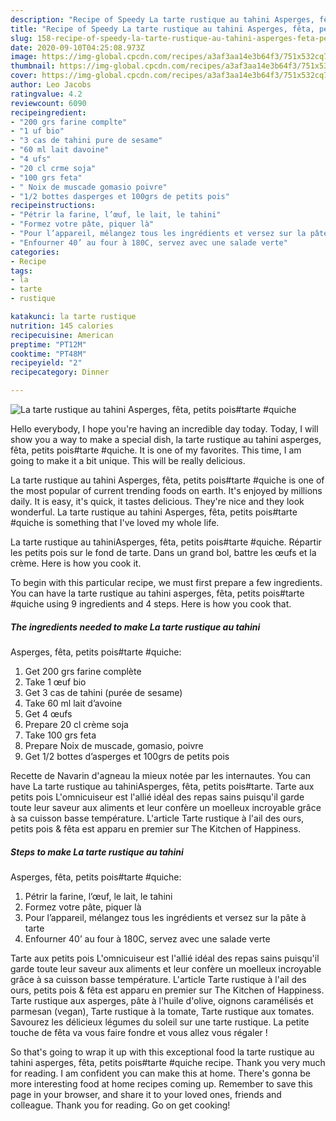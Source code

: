 ```yaml
---
description: "Recipe of Speedy La tarte rustique au tahini Asperges, fêta, petits pois#tarte #quiche"
title: "Recipe of Speedy La tarte rustique au tahini Asperges, fêta, petits pois#tarte #quiche"
slug: 158-recipe-of-speedy-la-tarte-rustique-au-tahini-asperges-feta-petits-poistarte-quiche
date: 2020-09-10T04:25:08.973Z
image: https://img-global.cpcdn.com/recipes/a3af3aa14e3b64f3/751x532cq70/la-tarte-rustique-au-tahini-asperges-feta-petits-poistarte-quiche-photo-principale-de-la-recette.jpg
thumbnail: https://img-global.cpcdn.com/recipes/a3af3aa14e3b64f3/751x532cq70/la-tarte-rustique-au-tahini-asperges-feta-petits-poistarte-quiche-photo-principale-de-la-recette.jpg
cover: https://img-global.cpcdn.com/recipes/a3af3aa14e3b64f3/751x532cq70/la-tarte-rustique-au-tahini-asperges-feta-petits-poistarte-quiche-photo-principale-de-la-recette.jpg
author: Leo Jacobs
ratingvalue: 4.2
reviewcount: 6090
recipeingredient:
- "200 grs farine complte"
- "1 uf bio"
- "3 cas de tahini pure de sesame"
- "60 ml lait davoine"
- "4 ufs"
- "20 cl crme soja"
- "100 grs feta"
- " Noix de muscade gomasio poivre"
- "1/2 bottes dasperges et 100grs de petits pois"
recipeinstructions:
- "Pétrir la farine, l’œuf, le lait, le tahini"
- "Formez votre pâte, piquer là"
- "Pour l’appareil, mélangez tous les ingrédients et versez sur la pâte à tarte"
- "Enfourner 40’ au four à 180C, servez avec une salade verte"
categories:
- Recipe
tags:
- la
- tarte
- rustique

katakunci: la tarte rustique 
nutrition: 145 calories
recipecuisine: American
preptime: "PT12M"
cooktime: "PT48M"
recipeyield: "2"
recipecategory: Dinner

---
```



![La tarte rustique au tahini
Asperges, fêta, petits pois#tarte #quiche](https://img-global.cpcdn.com/recipes/a3af3aa14e3b64f3/751x532cq70/la-tarte-rustique-au-tahini-asperges-feta-petits-poistarte-quiche-photo-principale-de-la-recette.jpg)

Hello everybody, I hope you're having an incredible day today. Today, I will show you a way to make a special dish, la tarte rustique au tahini
asperges, fêta, petits pois#tarte #quiche. It is one of my favorites. This time, I am going to make it a bit unique. This will be really delicious.

La tarte rustique au tahini
Asperges, fêta, petits pois#tarte #quiche is one of the most popular of current trending foods on earth. It's enjoyed by millions daily. It is easy, it's quick, it tastes delicious. They're nice and they look wonderful. La tarte rustique au tahini
Asperges, fêta, petits pois#tarte #quiche is something that I've loved my whole life.

La tarte rustique au tahiniAsperges, fêta, petits pois#tarte #quiche. Répartir les petits pois sur le fond de tarte. Dans un grand bol, battre les œufs et la crème. Here is how you cook it.


To begin with this particular recipe, we must first prepare a few ingredients. You can have la tarte rustique au tahini
asperges, fêta, petits pois#tarte #quiche using 9 ingredients and 4 steps. Here is how you cook that.

<!--inarticleads1-->

##### The ingredients needed to make La tarte rustique au tahini
Asperges, fêta, petits pois#tarte #quiche:

1. Get 200 grs farine complète
1. Take 1 œuf bio
1. Get 3 cas de tahini (purée de sesame)
1. Take 60 ml lait d’avoine
1. Get 4 œufs
1. Prepare 20 cl crème soja
1. Take 100 grs feta
1. Prepare  Noix de muscade, gomasio, poivre
1. Get 1/2 bottes d’asperges et 100grs de petits pois


Recette de Navarin d&#39;agneau la mieux notée par les internautes. You can have La tarte rustique au tahiniAsperges, fêta, petits pois#tarte. Tarte aux petits pois L&#39;omnicuiseur est l&#39;allié idéal des repas sains puisqu&#39;il garde toute leur saveur aux aliments et leur confère un moelleux incroyable grâce à sa cuisson basse température. L&#39;article Tarte rustique à l&#39;ail des ours, petits pois &amp; fêta est apparu en premier sur The Kitchen of Happiness. 

<!--inarticleads2-->

##### Steps to make La tarte rustique au tahini
Asperges, fêta, petits pois#tarte #quiche:

1. Pétrir la farine, l’œuf, le lait, le tahini
1. Formez votre pâte, piquer là
1. Pour l’appareil, mélangez tous les ingrédients et versez sur la pâte à tarte
1. Enfourner 40’ au four à 180C, servez avec une salade verte


Tarte aux petits pois L&#39;omnicuiseur est l&#39;allié idéal des repas sains puisqu&#39;il garde toute leur saveur aux aliments et leur confère un moelleux incroyable grâce à sa cuisson basse température. L&#39;article Tarte rustique à l&#39;ail des ours, petits pois &amp; fêta est apparu en premier sur The Kitchen of Happiness. Tarte rustique aux asperges, pâte à l&#39;huile d&#39;olive, oignons caramélisés et parmesan (vegan), Tarte rustique à la tomate, Tarte rustique aux tomates. Savourez les délicieux légumes du soleil sur une tarte rustique. La petite touche de fêta va vous faire fondre et vous allez vous régaler ! 

So that's going to wrap it up with this exceptional food la tarte rustique au tahini
asperges, fêta, petits pois#tarte #quiche recipe. Thank you very much for reading. I am confident you can make this at home. There's gonna be more interesting food at home recipes coming up. Remember to save this page in your browser, and share it to your loved ones, friends and colleague. Thank you for reading. Go on get cooking!
